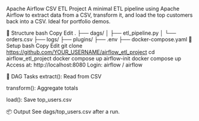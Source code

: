 Apache Airflow CSV ETL Project
A minimal ETL pipeline using Apache Airflow to extract data from a CSV, transform it, and load the top customers back into a CSV. Ideal for portfolio demos.

📁 Structure
bash
Copy
Edit
.
├── dags/
│   ├── etl_pipeline.py
│   └── orders.csv
├── logs/
├── plugins/
├── .env
├── docker-compose.yaml
🔧 Setup
bash
Copy
Edit
git clone https://github.com/YOUR_USERNAME/airflow_etl_project
cd airflow_etl_project
docker compose up airflow-init
docker compose up
Access at: http://localhost:8080
Login: airflow / airflow

🧠 DAG Tasks
extract(): Read from CSV

transform(): Aggregate totals

load(): Save top_users.csv

📦 Output
See dags/top_users.csv after a run.